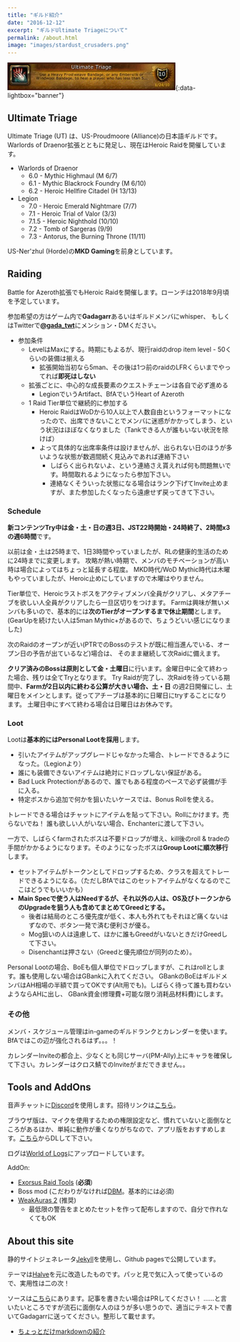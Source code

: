 ```yaml
---
title: "ギルド紹介"
date: "2016-12-12"
excerpt: "ギルドUltimate Triageについて"
permalink: /about.html
image: "images/stardust_crusaders.png"
---
```


[![Ultimate Triage](/images/utriage.jpg)](/images/utriage.jpg){:data-lightbox="banner"}

## Ultimate Triage

Ultimate Triage (UT) は、US-Proudmoore (Alliance)の日本語ギルドです。
Warlords of Draenor拡張とともに発足し、現在はHeroic Raidを開催しています。

- Warlords of Draenor
    - 6.0 - Mythic Highmaul (M 6/7)
    - 6.1 - Mythic Blackrock Foundry (M 6/10)
    - 6.2 - Heroic Hellfire Citadel (H 13/13)
- Legion
    - 7.0 - Heroic Emerald Nightmare (7/7)
    - 7.1 - Heroic Trial of Valor (3/3)
    - 7.1.5 - Heroic Nighthold (10/10)
    - 7.2 - Tomb of Sargeras (9/9)
    - 7.3 - Antorus, the Burning Throne (11/11)

US-Ner'zhul (Horde)の**MKD Gaming**を前身としています。

## Raiding

Battle for Azeroth拡張でもHeroic Raidを開催します。ローンチは2018年9月頃を予定しています。

参加希望の方はゲーム内で**Gadagarr**あるいはギルドメンバにwhisper、
もしくはTwitterで[**@gada_twt**](https://twitter.com/gada_twt)にメンション・DMください。

- 参加条件
    - LevelはMaxにする。時期にもよるが、現行raidのdrop item level - 50くらいの装備は揃える
        - 拡張開始当初なら5man、その後は1つ前のraidのLFRくらいまでやってれば**即死はしない**
    - 拡張ごとに、中心的な成長要素のクエストチェーンは各自で必ず進める
        - LegionでいうArtifact、BfAでいうHeart of Azeroth
    - 1 Raid Tier単位で継続的に参加する
        - Heroic RaidはWoDから10人以上で人数自由というフォーマットになったので、出席できないことでメンバに迷惑がかかってしまう、という状況はほぼなくなりました（Tankできる人が誰もいない状況を除けば）
        - よって具体的な出席率条件は設けませんが、出られない日のほうが多いような状態が数週間続く見込みであれば連絡下さい
            - しばらく出られないよ、という連絡さえ貰えれば何も問題無いです。時間取れるようになったら参加下さい。
            - 連絡なくそういった状態になる場合はランク下げてInvite止めますが、また参加したくなったら遠慮せず戻ってきて下さい。

### Schedule

**新コンテンツTry中は金・土・日の週3日、JST22時開始・24時終了、2時間x3の週6時間**です。

以前は金・土は25時まで、1日3時間やっていましたが、RLの健康的生活のために24時までに変更します。
攻略が熱い時期で、メンバのモチベーションが高い時は場合によってはちょっと延長する程度。
MKD時代/WoD Mythic時代は木曜もやっていましたが、Heroic止めにしていますので木曜はやりません。

Tier単位で、Heroicラストボスをアクティブメンバ全員がクリアし、メタアチーブを欲しい人全員がクリアしたら一旦区切りをつけます。
Farmは興味が無いメンバも多いので、基本的には**次のTierがオープンするまで休止期間**とします。
(GearUpを続けたい人は5man Mythic+があるので、ちょうどいい感じになりました)

次のRaidのオープンが近い(PTRでのBossのテストが既に相当進んでいる、オープン日の予告が出ているなど)場合は、
そのまま継続して次Raidに備えます。

**クリア済みのBossは原則として金・土曜日**に行います。金曜日中に全て終わった場合、残りは全てTryとなります。
Try Raidが完了し、次Raidを待っている期間中、**Farmが2日以内に終わる公算が大きい場合、土・日** の週2日開催にし、土曜日をメインとします。従ってアチーブは基本的に日曜日にtryすることになります。
土曜日中にすべて終わる場合は日曜日はお休みです。


### Loot

Lootは**基本的にはPersonal Lootを採用**します。

- 引いたアイテムがアップグレードじゃなかった場合、トレードできるようになった。（Legionより）
- 誰にも装備できないアイテムは絶対にドロップしない保証がある。
- Bad Luck Protectionがあるので、誰でもある程度のペースで必ず装備が手に入る。
- 特定ボスから追加で何かを狙いたいケースでは、Bonus Rollを使える。

トレードできる場合はチャットにアイテムを貼って下さい。Rollにかけます。売らないでね！
誰も欲しい人がいない場合、Enchanterに渡して下さい。

一方で、しばらくfarmされたボスは不要ドロップが増え、kill後のroll & tradeの手間がかかるようになります。そのようになったボスは**Group Lootに順次移行**します。

- セットアイテムがトークンとしてドロップするため、クラスを超えてトレードできるようになる。（ただしBfAではこのセットアイテムがなくなるのでここはどうでもいいかも）
- **Main Specで使う人はNeedするが、それ以外の人は、OS及びトークンからのUpgradeを狙う人も含めてまとめてGreedとする。**
    - 後者は結局のところ優先度が低く、本人も外れてもそれほど痛くないはずなので、ボタン一発で済む便利さが優る。
    - Mog狙いの人は遠慮して、ほかに誰もGreedがいないときだけGreedして下さい。
    - Disenchantは押さない（Greedと優先順位が同列のため）。

Personal Lootの場合、BoEも個人単位でドロップしますが、これはrollとします。誰も使用しない場合はGBankに入れてください。
GBankのBoEはギルドメンバはAH相場の半額で買ってOKです(Alt用でも)。しばらく待って誰も買わないようならAHに出し、
GBank資金(修理費+可能な限り消耗品材料費)にします。

### その他

メンバ・スケジュール管理はin-gameのギルドランクとカレンダーを使います。BfAではこの辺が強化されるはず。。。！

カレンダーInviteの都合上、少なくとも同じサーバ(PM-Ally)上にキャラを確保して下さい。カレンダーはクロス鯖でのInviteがまだできません。。

## Tools and AddOns

音声チャットに[Discord](https://discordapp.com/)を使用します。招待リンクは[こちら](https://discordapp.com/invite/01054r0A2JBGjMlKi)。

ブラウザ版は、マイクを使用するための権限設定など、慣れていないと面倒なところがあるほか、単純に動作が重くなりがちなので、アプリ版をおすすめします。[こちら](https://discordapp.com/download)からDLして下さい。

ログは[World of Logs](https://www.warcraftlogs.com/guilds/4199/)にアップロードしています。

AddOn:

- [Exorsus Raid Tools](https://mods.curse.com/addons/wow/exorsus-raid-tools) (**必須**)
- Boss mod (こだわりがなければ[DBM](https://mods.curse.com/addons/wow/deadly-boss-mods)。基本的には必須)
- [WeakAuras 2](https://mods.curse.com/addons/wow/weakauras-2) (推奨)
    - 最低限の警告をまとめたセットを作って配布しますので、自分で作れなくてもOK

## About this site

静的サイトジェネレータ[Jekyll](https://jekyllrb.com/)を使用し、Github pagesで公開しています。

テーマは[Halve](https://github.com/TaylanTatli/Halve)を元に改造したものです。パッと見で気に入って使っているので、実用性は二の次！

ソースは[こちら](https://github.com/ymtszw/utriage)にあります。記事を書きたい場合はPRしてください！
……と言いたいところですが流石に面倒な人のほうが多い思うので、適当にテキストで書いてGadagarrに送ってください。整形して載せます。

- [ちょっとだけmarkdownの紹介](/how-to-post)
